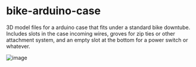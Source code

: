 bike-arduino-case
=================

3D model files for a arduino case that fits under a standard bike downtube.
Includes slots in the case incoming wires, groves for zip ties or other attachment system, and an empty slot at the bottom for a power switch or whatever. 

![image](http://imgur.com/CqhjKb2)